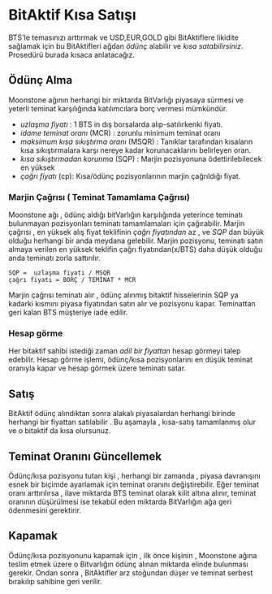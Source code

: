 # BitAktif Kısa Satışı

BTS'le temasınızı arttırmak ve USD,EUR,GOLD gibi BitAktiflere likidite sağlamak için 
bu BitAktifleri ağdan *ödünç* alabilir ve *kısa satabilirsiniz*. Prosedürü burada kısaca 
anlatacağız.

## Ödünç Alma

Moonstone ağının herhangi bir miktarda BitVarlığı piyasaya sürmesi ve yeterli teminat 
karşılığında katılımcılara borç vermesi mümkündür. 

 * *uzlaşma fiyatı* : 1 BTS in dış borsalarda alıp-satılırkenki fiyatı.
 * *idame teminat oranı* (MCR) :  zorunlu minimum teminat oranı 
 * *maksimum kısa sıkıştırma oranı* (MSQR) : Tanıklar tarafından kısaların kısa sıkıştırmalara karşı nereye kadar korunacaklarını belirleyen oran.
 * *kısa sıkıştırmadan korunma* (SQP) : Marjin pozisyonuna ödettirilebilecek en yüksek  
 * *çağrı fiyatı* (cp):   Kısa/ödünç pozisyonlarının marjin çağrıldığı fiyat.  

### Marjin Çağrısı ( Teminat Tamamlama Çağrısı)

Moonstone ağı , ödünç aldığı bitVarlığın karşılığında yeterince teminatı bulunmayan 
pozisyonları teminatı tamamlamaları için çağırabilir. Marjin çağrısı , en yüksek alış fiyat 
teklifinin *çağrı fiyatından* az , ve *SQP* dan büyük olduğu herhangi bir anda 
meydana gelebilir.
Marjin pozisyonu, teminatı satın almaya verilen en yüksek teklifin çağrı 
fiyatından(x/BTS) daha düşük olduğu anda teminatı zorla sattırılır.

    SQP =  uzlaşma fiyatı / MSQR
    çağrı fiyatı = BORÇ / TEMİNAT * MCR

Marjin çağrısı teminatı alır , ödünç alınmış bitaktif hisselerinin SQP ya kadarki kısmını
piyasa fiyatından satın alır ve pozisyonu kapar. Teminattan geri kalan BTS müşteriye 
iade edilir.

### Hesap görme

Her bitaktif sahibi istediği zaman *adil bir fiyattan* hesap görmeyi talep edebilir.
Hesap görme işlemi, ödünç/kısa pozisyonlarını en düşük teminat oranıyla kapar ve 
hesap görmek üzere teminatı satar.

## Satış

BitAktif ödünç alındıktan sonra alakalı piyasalardan herhangi birinde herhangi
bir fiyattan satılabilir . Bu aşamayla ,  kısa-satış tamamlanmış olur ve o bitaktif da kısa 
olursunuz.

## Teminat Oranını Güncellemek

Ödünç/kısa pozisyonu tutan kişi , herhangi bir zamanda , piyasa 
davranışını esnek bir biçimde ayarlamak için teminat oranını değiştirebilir. Eğer 
teminat oranı arttırılırsa , ilave miktarda BTS teminat olarak kilit altına alınır, teminat 
oranının düşürülmesi ise tekabül eden miktarda BitVarlığın ağa geri ödenmesini 
gerektirir.

## Kapamak

Ödünç/kısa pozisyonunu kapamak için , ilk önce kişinin , Moonstone ağına teslim 
etmek üzere o Bitvarlığın ödünç alınan miktarda elinde bulunması gerekir. Ondan 
sonra , BitAktifler arz stoğundan düşer ve teminat serbest bırakılıp sahibine geri 
verilir.